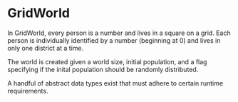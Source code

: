 # GridWorld
In GridWorld, every person is a number and lives in a square on a grid. Each person is individually identified by a number (beginning at 0) and lives in only one district at a time.

The world is created given a world size, initial population, and a flag specifying if the inital population should be randomly distributed.

A handful of abstract data types exist that must adhere to certain runtime requirements.
